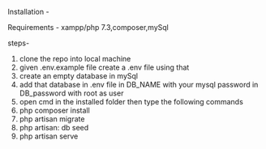 Installation -

Requirements - xampp/php 7.3,composer,mySql

steps- 
1. clone the repo into local machine
2. given .env.example file create a .env file using that
3. create an empty database in mySql
4. add that database in .env file in DB_NAME with your mysql password in DB_password with root as user
5. open cmd in the installed folder then type the following commands 
6. php composer install
7. php artisan migrate
8. php artisan: db seed
9. php artisan serve
 

